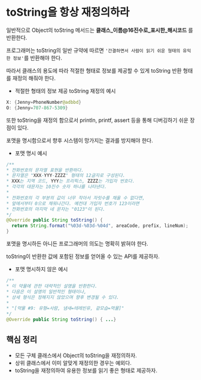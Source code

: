 # toString을 항상 재정의하라

일반적으로 Object의 toString 메서드는 **클래스_이름@16진수로_표시한_해시코드** 를 반환한다.

프로그래머는 toString의 일반 규약에 따르면 `'간결하면서 사람이 읽기 쉬운 형태의 유익한 정보'`를 반환해야 한다.

따라서 클래스의 용도에 따라 적절한 형태로 정보를 제공할 수 있게 toString 반환 형태를 재정의 해줘야 한다.

- 적절한 형태의 정보 제공 toString 재정의 예시
```java
X: {Jenny=PhoneNumber@adbbd}
O: {Jenny=707-867-5309}
```

또한 toString을 재정의 함으로서 println, printf, assert 등을 통해 디버깅하기 쉬운 장점이 있다.

포맷을 명시함으로서 향후 시스템이 망가지는 결과를 방지해야 한다.

- 포맷 명시 예시

```java
/**
* 전화번호의 문자열 표현을 반환하다.
* 문자열은 "XXX-YYY-ZZZZ" 형태의 12글자로 구성된다.
* XXX는 지역 코드, YYY는 프리픽스, ZZZZ는 가입자 번호다.
* 각각의 대문자는 10진수 숫자 하나를 나타낸다.
*
* 전화번호의 각 부분의 값이 너무 작아서 자릿수를 채울 수 없다면,
* 앞에서부터 0으로 채워나간다. 예컨대 가입자 번호가 123이라면
* 전화번호의 마지막 네 문자는 "0123"이 된다.
*/
@Override public String toString() {
  return String.format("%03d-%03d-%04d", areaCode, prefix, lineNum);
}
```

포맷을 명시하든 아니든 프로그래머의 의도는 명확히 밝혀야 한다.

toString이 반환한 값에 포함된 정보를 얻어올 수 있는 API를 제공하자.

- 포맷 명시하지 않은 예시

```java
/**
* 이 약물에 관한 대략적인 설명을 반환한다.
* 다음은 이 설명의 일반적인 형태이나,
* 상세 형식은 정해지지 않았으며 향후 변경될 수 있다.
* 
* "[약물 #9: 유형=사람, 냄새=테레빈유, 겉모습=먹물]"
*/
@Override public String toString() { ...}
```


## 핵심 정리

- 모든 구체 클래스에서 Object의 toString을 재정의하자.
- 상위 클래스에서 이미 알맞게 재정의한 경우는 예외다.
- toString을 재정의하여 유용한 정보를 읽기 좋은 형태로 제공하자.

